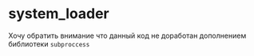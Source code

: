 # system_loader 
Хочу обратить внимание что данный код не доработан дополнением библиотеки ```subproccess```
